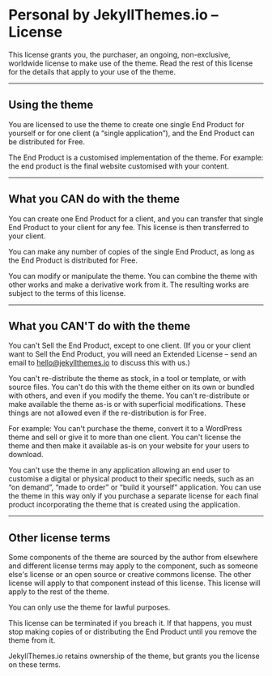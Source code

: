 # Personal by JekyllThemes.io – License

This license grants you, the purchaser, an ongoing, non-exclusive, worldwide license to make use of the theme. Read the rest of this license for the details that apply to your use of the theme.

---

## Using the theme

You are licensed to use the theme to create one single End Product for yourself or for one client (a “single application”), and the End Product can be distributed for Free.

The End Product is a customised implementation of the theme. For example: the end product is the final website customised with your content.

---

## What you CAN do with the theme

You can create one End Product for a client, and you can transfer that single End Product to your client for any fee. This license is then transferred to your client.

You can make any number of copies of the single End Product, as long as the End Product is distributed for Free.

You can modify or manipulate the theme. You can combine the theme with other works and make a derivative work from it. The resulting works are subject to the terms of this license.

---

## What you CAN'T do with the theme

You can't Sell the End Product, except to one client. (If you or your client want to Sell the End Product, you will need an Extended License – send an email to hello@jekyllthemes.io to discuss this with us.)

You can't re-distribute the theme as stock, in a tool or template, or with source files. You can't do this with the theme either on its own or bundled with others, and even if you modify the theme. You can't re-distribute or make available the theme as-is or with superficial modifications. These things are not allowed even if the re-distribution is for Free.

For example: You can't purchase the theme, convert it to a WordPress theme and sell or give it to more than one client. You can't license the theme and then make it available as-is on your website for your users to download.

You can't use the theme in any application allowing an end user to customise a digital or physical product to their specific needs, such as an “on demand”, “made to order” or “build it yourself” application. You can use the theme in this way only if you purchase a separate license for each final product incorporating the theme that is created using the application.

---

## Other license terms

Some components of the theme are sourced by the author from elsewhere and different license terms may apply to the component, such as someone else's license or an open source or creative commons license. The other license will apply to that component instead of this license. This license will apply to the rest of the theme.

You can only use the theme for lawful purposes.

This license can be terminated if you breach it. If that happens, you must stop making copies of or distributing the End Product until you remove the theme from it.

JekyllThemes.io retains ownership of the theme, but grants you the license on these terms.
